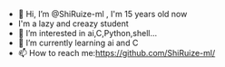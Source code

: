 - 👋 Hi, I’m @ShiRuize-ml , I'm 15 years old now
- I'm a lazy and creazy student
- 👀 I’m interested in ai,C,Python,shell...
- 🌱 I’m currently learning ai and C
- 📫 How to reach me:https://github.com/ShiRuize-ml/

<!---
ShiRuize-ml/ShiRuize-ml is a ✨ special ✨ repository because its `README.md` (this file) appears on your GitHub profile.
You can click the Preview link to take a look at your changes.
--->
